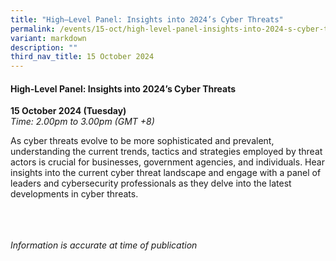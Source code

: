 ```yaml
---
title: "High–Level Panel: Insights into 2024’s Cyber Threats"
permalink: /events/15-oct/high-level-panel-insights-into-2024-s-cyber-threats/
variant: markdown
description: ""
third_nav_title: 15 October 2024
---
```

#### **High-Level Panel: Insights into 2024’s Cyber Threats**

**15 October 2024 (Tuesday)**  
*Time: 2.00pm to 3.00pm (GMT +8)*

As cyber threats evolve to be more sophisticated and prevalent, understanding the current trends, tactics and strategies employed by threat actors is crucial for businesses, government agencies, and individuals. Hear insights into the current cyber threat landscape and engage with a panel of leaders and cybersecurity professionals as they delve into the latest developments in cyber threats.

<br><br><br>
*Information is accurate at time of publication*